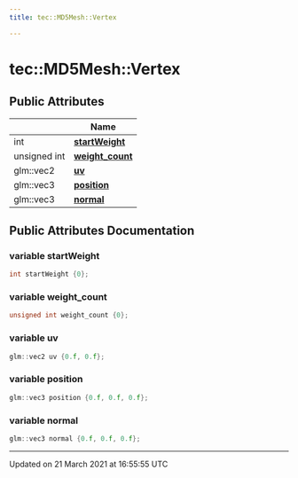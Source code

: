 ```yaml
---
title: tec::MD5Mesh::Vertex

---
```


# tec::MD5Mesh::Vertex



## Public Attributes

|                | Name           |
| -------------- | -------------- |
| int | **[startWeight](/engine/Classes/structtec_1_1_m_d5_mesh_1_1_vertex/#variable-startweight)**  |
| unsigned int | **[weight_count](/engine/Classes/structtec_1_1_m_d5_mesh_1_1_vertex/#variable-weight_count)**  |
| glm::vec2 | **[uv](/engine/Classes/structtec_1_1_m_d5_mesh_1_1_vertex/#variable-uv)**  |
| glm::vec3 | **[position](/engine/Classes/structtec_1_1_m_d5_mesh_1_1_vertex/#variable-position)**  |
| glm::vec3 | **[normal](/engine/Classes/structtec_1_1_m_d5_mesh_1_1_vertex/#variable-normal)**  |

## Public Attributes Documentation

### variable startWeight

```cpp
int startWeight {0};
```


### variable weight_count

```cpp
unsigned int weight_count {0};
```


### variable uv

```cpp
glm::vec2 uv {0.f, 0.f};
```


### variable position

```cpp
glm::vec3 position {0.f, 0.f, 0.f};
```


### variable normal

```cpp
glm::vec3 normal {0.f, 0.f, 0.f};
```


-------------------------------

Updated on 21 March 2021 at 16:55:55 UTC